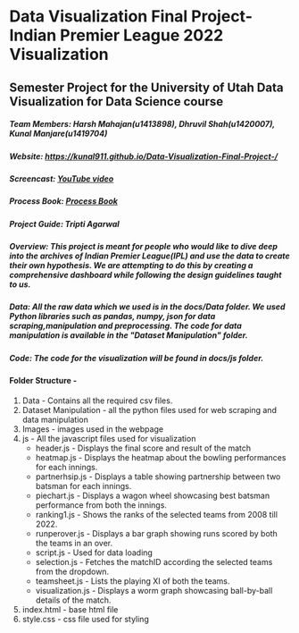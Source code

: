 # Data Visualization Final Project-Indian Premier League 2022 Visualization
## Semester Project for the University of Utah Data Visualization for Data Science course
##### Team Members: Harsh Mahajan(u1413898), Dhruvil Shah(u1420007), Kunal Manjare(u1419704)
##### Website: https://kunal911.github.io/Data-Visualization-Final-Project-/
##### Screencast: [YouTube video](https://www.youtube.com/watch?v=C3hAIaQq3Ns)
##### Process Book: [Process Book](https://kunal911.github.io/Data-Visualization-Final-Project-/pdf/processbook.pdf)
##### Project Guide: Tripti Agarwal
##### Overview: This project is meant for people who would like to dive deep into the archives of Indian Premier League(IPL) and use the data to create their own hypothesis. We are attempting to do this by creating a comprehensive dashboard while following the design guidelines taught to us.
##### Data: All the raw data which we used is in the docs/Data folder. We used Python libraries such as pandas, numpy, json for data scraping,manipulation and preprocessing. The code for data manipulation is available in the "Dataset Manipulation" folder.
##### Code: The code for the visualization will be found in docs/js folder. 

#### Folder Structure -
1. Data - Contains all the required csv files.
2. Dataset Manipulation - all the python files used for web scraping and data manipulation
3. Images - images used in the webpage
4. js - All the javascript files used for visualization
     - header.js - Displays the final score and result of the match
     - heatmap.js - Displays the heatmap about the bowling performances for each innings.
     - partnerhsip.js - Displays a table showing partnership between two batsman for each innings.
     - piechart.js - Displays a wagon wheel showcasing best batsman performance from both the innings.
     - ranking1.js - Shows the ranks of the selected teams from 2008 till 2022.
     - runperover.js - Displays a bar graph showing runs scored by both the teams in an over.
     - script.js - Used for data loading
     - selection.js - Fetches the matchID according the selected teams from the dropdown.
     - teamsheet.js - Lists the playing XI of both the teams.
     - visualization.js - Displays a worm graph showcasing ball-by-ball details of the match.
5. index.html - base html file
6. style.css - css file used for styling

